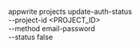 appwrite projects update-auth-status \
    --project-id <PROJECT_ID> \
    --method email-password \
    --status false
